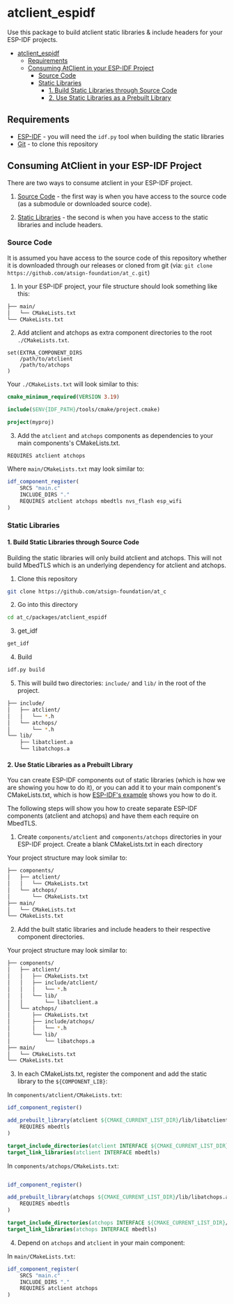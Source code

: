 # atclient_espidf

Use this package to build atclient static libraries & include headers for your ESP-IDF projects.

<!-- build table of contents with: https://derlin.github.io/bitdowntoc/ -->

- [atclient_espidf](#atclient_espidf)
  - [Requirements](#requirements)
  - [Consuming AtClient in your ESP-IDF Project](#consuming-atclient-in-your-esp-idf-project)
    - [Source Code](#source-code)
    - [Static Libraries](#static-libraries)
      - [1. Build Static Libraries through Source Code](#1-build-static-libraries-through-source-code)
      - [2. Use Static Libraries as a Prebuilt Library](#2-use-static-libraries-as-a-prebuilt-library)

## Requirements

- [ESP-IDF](https://docs.espressif.com/projects/esp-idf/en/latest/esp32/get-started/index.html) - you will need the `idf.py` tool when building the static libraries
- [Git](https://git-scm.com/) - to clone this repository

## Consuming AtClient in your ESP-IDF Project

There are two ways to consume atclient in your ESP-IDF project.

1. [Source Code](#source-code) - the first way is when you have access to the source code (as a submodule or downloaded source code).

2. [Static Libraries](#static-libraries) - the second is when you have access to the static libraries and include headers.

### Source Code

It is assumed you have access to the source code of this repository whether it is downloaded through our releases or cloned from git (via: `git clone https://github.com/atsign-foundation/at_c.git`)

1. In your ESP-IDF project, your file structure should look something like this:

```bash
├── main/
│   └── CMakeLists.txt
└── CMakeLists.txt
```

2. Add atclient and atchops as extra component directories to the root `./CMakeLists.txt`.

```
set(EXTRA_COMPONENT_DIRS
    /path/to/atclient
    /path/to/atchops
)
```

Your `./CMakeLists.txt` will look similar to this:

```cmake
cmake_minimum_required(VERSION 3.19)

include($ENV{IDF_PATH}/tools/cmake/project.cmake)

project(myproj)
```

3. Add the `atclient` and `atchops` components as dependencies to your main components's CMakeLists.txt.

```
REQUIRES atclient atchops
```

Where `main/CMakeLists.txt` may look similar to:

```cmake
idf_component_register(
    SRCS "main.c"
    INCLUDE_DIRS "."
    REQUIRES atclient atchops mbedtls nvs_flash esp_wifi
)
```

### Static Libraries

#### 1. Build Static Libraries through Source Code

Building the static libraries will only build atclient and atchops. This will not build MbedTLS which is an underlying dependency for atclient and atchops.

1. Clone this repository

```sh
git clone https://github.com/atsign-foundation/at_c
```

2. Go into this directory

```sh
cd at_c/packages/atclient_espidf
```

3. get_idf

```sh
get_idf
```

4. Build

```sh
idf.py build
```

5. This will build two directories: `include/` and `lib/` in the root of the project.

```bash
├── include/
│   ├── atclient/
│   │   └── *.h
│   └── atchops/
│       └── *.h
└── lib/
    ├── libatclient.a
    └── libatchops.a
```

#### 2. Use Static Libraries as a Prebuilt Library

You can create ESP-IDF components out of static libraries (which is how we are showing you how to do it), or you can add it to your main component's CMakeLists.txt, which is how [ESP-IDF's example](https://github.com/espressif/esp-idf/tree/master/examples/build_system/cmake/import_prebuilt) shows you how to do it.

The following steps will show you how to create separate ESP-IDF components (atclient and atchops) and have them each require on MbedTLS.

1. Create `components/atclient` and `components/atchops` directories in your ESP-IDF project. Create a blank CMakeLists.txt in each directory

Your project structure may look similar to:

```bash
├── components/
│   ├── atclient/
│   │   └── CMakeLists.txt
│   └── atchops/
│       └── CMakeLists.txt
├── main/
│   └── CMakeLists.txt
└── CMakeLists.txt
```

2. Add the built static libraries and include headers to their respective component directories.

Your project structure may look similar to:

```bash
├── components/
│   ├── atclient/
│   │   ├── CMakeLists.txt
│   │   ├── include/atclient/
│   │   │   └── *.h
│   │   └── lib/
│   │       └── libatclient.a
│   └── atchops/
│       ├── CMakeLists.txt
│       ├── include/atchops/
│       │   └── *.h
│       └── lib/
│           └── libatchops.a
├── main/
│   └── CMakeLists.txt
└── CMakeLists.txt
```

3. In each CMakeLists.txt, register the component and add the static library to the `${COMPONENT_LIB}`:

In `components/atclient/CMakeLists.txt`:

```cmake
idf_component_register()

add_prebuilt_library(atclient ${CMAKE_CURRENT_LIST_DIR}/lib/libatclient.a
    REQUIRES mbedtls
)

target_include_directories(atclient INTERFACE ${CMAKE_CURRENT_LIST_DIR}/include)
target_link_libraries(atclient INTERFACE mbedtls)
```

In `components/atchops/CMakeLists.txt`:

```cmake

idf_component_register()

add_prebuilt_library(atchops ${CMAKE_CURRENT_LIST_DIR}/lib/libatchops.a
    REQUIRES mbedtls
)

target_include_directories(atchops INTERFACE ${CMAKE_CURRENT_LIST_DIR}/include)
target_link_libraries(atchops INTERFACE mbedtls)
```

4. Depend on `atchops` and `atclient` in your main component:

In `main/CMakeLists.txt`:

```cmake
idf_component_register(
    SRCS "main.c"
    INCLUDE_DIRS "."
    REQUIRES atclient atchops
)
```
